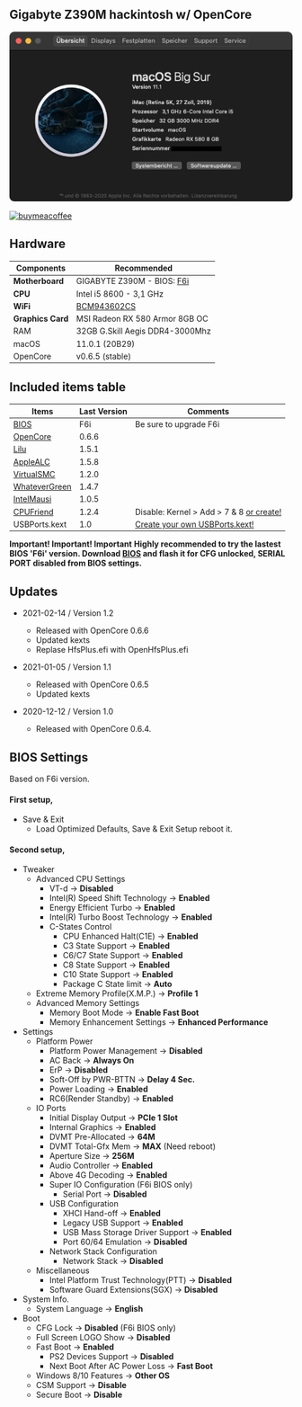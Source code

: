 ## Gigabyte Z390M hackintosh w/ OpenCore

![alt text](https://github.com/revunix/GIGABYTE-Z390M/blob/main/images/aboutmac.png?raw=true)


[![buymeacoffee](https://i.imgur.com/iYsbmQO.png)](https://www.buymeacoffee.com/revunix)


## Hardware
Components | Recommended
------------ | -------------
**Motherboard** | GIGABYTE Z390M - BIOS: [F6i](https://download.gigabyte.com/FileList/BIOS/mb_bios_z390m_f6i.zip)
**CPU** | Intel i5 8600 - 3,1 GHz
**WiFi** | [BCM943602CS](https://www.aliexpress.com/item/32798119149.html)
**Graphics Card** | MSI Radeon RX 580 Armor 8GB OC
RAM | 32GB G.Skill Aegis DDR4-3000Mhz
macOS | 11.0.1 (20B29)
OpenCore | v0.6.5 (stable)


## Included items table
Items | Last Version | Comments
------------ | ------------- | -------------
[BIOS](https://www.gigabyte.com/Motherboard/Z390-M-rev-10/support#support-dl-bios) | F6i | Be sure to upgrade F6i
[OpenCore](https://github.com/acidanthera/OpenCorePkg/releases) | 0.6.6 |
[Lilu](https://github.com/acidanthera/Lilu/releases/latest) | 1.5.1 | 
[AppleALC](https://github.com/acidanthera/AppleALC/releases/latest) | 1.5.8 |
[VirtualSMC](https://github.com/acidanthera/VirtualSMC/releases/latest) | 1.2.0 |
[WhateverGreen](https://github.com/acidanthera/whatevergreen/releases/latest) | 1.4.7 |
[IntelMausi](https://github.com/acidanthera/IntelMausi) | 1.0.5 |
[CPUFriend](https://github.com/acidanthera/CPUFriend) | 1.2.4 | Disable: Kernel > Add > 7 & 8 [or create!](https://github.com/stevezhengshiqi/one-key-cpufriend)
USBPorts.kext | 1.0 | [Create your own USBPorts.kext!](https://github.com/headkaze/Hackintool/releases/latest)

**Important! Important! Important**
**Highly recommended to try the lastest BIOS 'F6i' version. Download [BIOS](https://download.gigabyte.com/FileList/BIOS/mb_bios_z390m_f6i.zip) and flash it for CFG unlocked, SERIAL PORT disabled from BIOS settings.**


## Updates
* 2021-02-14 / Version 1.2 
	- Released with OpenCore 0.6.6
	- Updated kexts
	- Replase HfsPlus.efi with OpenHfsPlus.efi

* 2021-01-05 / Version 1.1 
	- Released with OpenCore 0.6.5
	- Updated kexts

* 2020-12-12 / Version 1.0
	- Released with OpenCore 0.6.4.


## BIOS Settings

Based on F6i version.

#### First setup,

* Save & Exit
	- Load Optimized Defaults, Save & Exit Setup reboot it.

#### Second setup,

* Tweaker
	- Advanced CPU Settings
		- VT-d → **Disabled**
		- Intel(R) Speed Shift Technology → **Enabled**
		- Energy Efficient Turbo  → **Enabled**
		- Intel(R) Turbo Boost Technology → **Enabled**
		- C-States Control
			- CPU Enhanced Halt(C1E) → **Enabled**
			- C3 State Support → **Enabled**
			- C6/C7 State Support → **Enabled**
			- C8 State Support → **Enabled**
			- C10 State Support → **Enabled**
			- Package C State limit → **Auto**
	- Extreme Memory Profile(X.M.P.) → **Profile 1**
	- Advanced Memory Settings
		- Memory Boot Mode → **Enable Fast Boot**
		- Memory Enhancement Settings → **Enhanced Performance**
* Settings
	- Platform Power
		- Platform Power Management → **Disabled**
		- AC Back → **Always On**
		- ErP → **Disabled**
		- Soft-Off by PWR-BTTN → **Delay 4 Sec.**
		- Power Loading → **Enabled**
		- RC6(Render Standby) → **Enabled**
	- IO Ports
		- Initial Display Output → **PCIe 1 Slot**
		- Internal Graphics → **Enabled**
		- DVMT Pre-Allocated → **64M**
		- DVMT Total-Gfx Mem → **MAX** (Need reboot)
		- Aperture Size → **256M**
		- Audio Controller → **Enabled**
    	- Above 4G Decoding → **Enabled**
    	- Super IO Configuration (F6i BIOS only)
    		- Serial Port → **Disabled**
    	- USB Configuration
    		- XHCI Hand-off → **Enabled**
    		- Legacy USB Support → **Enabled**
    		- USB Mass Storage Driver Support → **Enabled**
    		- Port 60/64 Emulation → **Disabled**
    	- Network Stack Configuration
    		- Network Stack → **Disabled**
	- Miscellaneous
		- Intel Platform Trust Technology(PTT) → **Disabled**
		- Software Guard Extensions(SGX) → **Disabled**
* System Info.
	- System Language → **English**
* Boot
	- CFG Lock → **Disabled** (F6i BIOS only)
	- Full Screen LOGO Show → **Disabled**
	- Fast Boot → **Enabled**
		- PS2 Devices Support → **Disabled**
		- Next Boot After AC Power Loss → **Fast Boot**
	- Windows 8/10 Features → **Other OS**
	- CSM Support → **Disable**
	- Secure Boot → **Disable**

